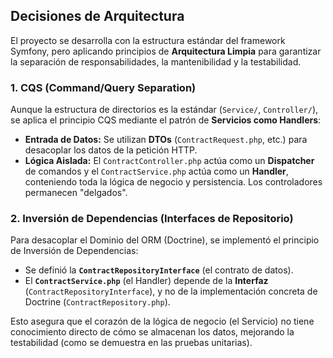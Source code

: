 ## Decisiones de Arquitectura

El proyecto se desarrolla con la estructura estándar del framework Symfony, pero aplicando principios de **Arquitectura Limpia** para garantizar la separación de responsabilidades, la mantenibilidad y la testabilidad.

### 1. CQS (Command/Query Separation)

Aunque la estructura de directorios es la estándar (`Service/`, `Controller/`), se aplica el principio CQS mediante el patrón de **Servicios como Handlers**:

* **Entrada de Datos:** Se utilizan **DTOs** (`ContractRequest.php`, etc.) para desacoplar los datos de la petición HTTP.
* **Lógica Aislada:** El `ContractController.php` actúa como un **Dispatcher** de comandos y el `ContractService.php` actúa como un **Handler**, conteniendo toda la lógica de negocio y persistencia. Los controladores permanecen "delgados".

### 2. Inversión de Dependencias (Interfaces de Repositorio)

Para desacoplar el Dominio del ORM (Doctrine), se implementó el principio de Inversión de Dependencias:

* Se definió la **`ContractRepositoryInterface`** (el contrato de datos).
* El **`ContractService.php`** (el Handler) depende de la **Interfaz** (`ContractRepositoryInterface`), y no de la implementación concreta de Doctrine (`ContractRepository.php`).

Esto asegura que el corazón de la lógica de negocio (el Servicio) no tiene conocimiento directo de cómo se almacenan los datos, mejorando la testabilidad (como se demuestra en las pruebas unitarias).
